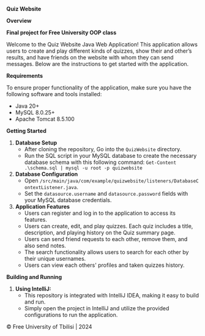 **Quiz Website**

**Overview**

**Final project for Free University OOP class**

Welcome to the Quiz Website Java Web Application! This application allows users to create and play different kinds of quizzes, show their and other’s results, and have friends on the website with whom they can send messages. Below are the instructions to get started with the application.

**Requirements**

To ensure proper functionality of the application, make sure you have the following software and tools installed:

- Java 20+
- MySQL 8.0.25+
- Apache Tomcat 8.5.100

**Getting Started**

1. **Database Setup**
    - After cloning the repository, Go into the `QuizWebsite` directory.
    - Run the SQL script in your MySQL database to create the necessary database schema with this following command: `Get-Content .\schema.sql | mysql -u root -p quizwebsite`
2. **Database Configuration**
    - Open `/src/main/java/com/example/quizwebsite/listeners/DatabaseContextListener.java`.
    - Set the `datasource.username` and `datasource.password` fields with your MySQL database credentials.
3. **Application Features**
    - Users can register and log in to the application to access its features.
    - Users can create, edit, and play quizzes. Each quiz includes a title, description, and playing history on the Quiz summary page.
    - Users can send friend requests to each other, remove them, and also send notes.
    - The search functionality allows users to search for each other by their unique usernames.
    - Users can view each others' profiles and taken quizzes history.

**Building and Running**

1. **Using IntelliJ:**
    - This repository is integrated with IntelliJ IDEA, making it easy to build and run.
    - Simply open the project in IntelliJ and utilize the provided configurations to run the application.

© Free University of Tbilisi | 2024
